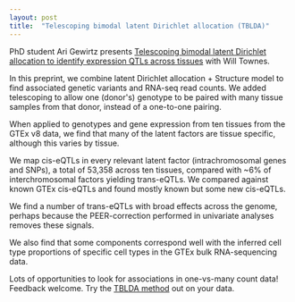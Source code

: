 ```yaml
---
layout: post
title:  "Telescoping bimodal latent Dirichlet allocation (TBLDA)"
---
```


PhD student Ari Gewirtz presents [Telescoping bimodal latent Dirichlet allocation to identify expression QTLs across tissues](https://www.biorxiv.org/content/10.1101/2021.10.27.466156v2) with Will Townes. 

In this preprint, we combine latent Dirichlet allocation + Structure model to find associated genetic variants and RNA-seq read counts. We added telescoping to allow one (donor's) genotype to be paired with many tissue samples from that donor, instead of a one-to-one pairing.

When applied to genotypes and gene expression from ten tissues from the GTEx v8 data, we find that many of the latent factors are tissue specific, although this varies by tissue.

We map cis-eQTLs in every relevant latent factor (intrachromosomal genes and SNPs), a total of 53,358 across ten tissues, compared with ~6% of interchromosomal factors yielding trans-eQTLs. We compared against known GTEx cis-eQTLs and found mostly known but some new cis-eQTLs.

We find a number of trans-eQTLs with broad effects across the genome, perhaps because the PEER-correction performed in univariate analyses removes these signals.

We also find that some components correspond well with the inferred cell type proportions of specific cell types in the GTEx bulk RNA-sequencing data.

Lots of opportunities to look for associations in one-vs-many count data! Feedback welcome. Try the [TBLDA method](https://github.com/gewirtz/TBLDA) out on your data.
